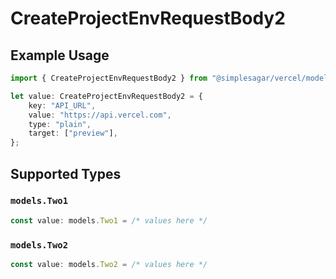 # CreateProjectEnvRequestBody2

## Example Usage

```typescript
import { CreateProjectEnvRequestBody2 } from "@simplesagar/vercel/models/createprojectenvop.js";

let value: CreateProjectEnvRequestBody2 = {
    key: "API_URL",
    value: "https://api.vercel.com",
    type: "plain",
    target: ["preview"],
};
```

## Supported Types

### `models.Two1`

```typescript
const value: models.Two1 = /* values here */
```

### `models.Two2`

```typescript
const value: models.Two2 = /* values here */
```

